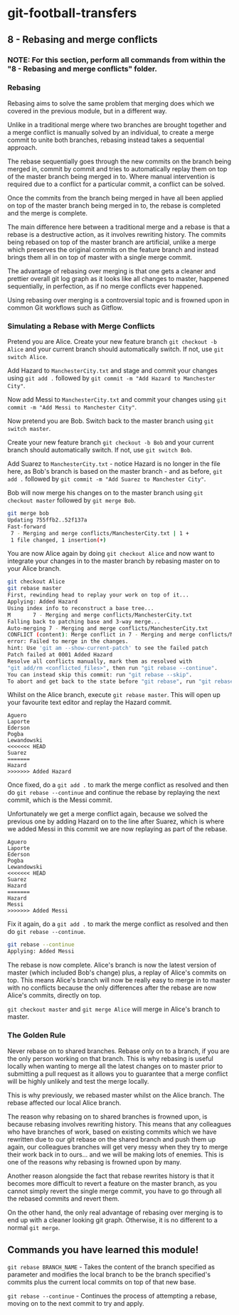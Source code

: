 # git-football-transfers

## 8 - Rebasing and merge conflicts

### NOTE: For this section, perform all commands from within the "8 - Rebasing and merge conflicts" folder.

### Rebasing

Rebasing aims to solve the same problem that merging does which we covered in the previous module, but in a different way.

Unlike in a traditional merge where two branches are brought together and a merge conflict is manually solved by an individual, to create a merge commit to unite both branches, rebasing instead takes a sequential approach.

The rebase sequentially goes through the new commits on the branch being merged in, commit by commit and tries to automatically replay them on top of the master branch being merged in to. Where manual intervention is required due to a conflict for a particular commit, a conflict can be solved.

Once the commits from the branch being merged in have all been applied on top of the master branch being merged in to, the rebase is completed and the merge is complete.

The main difference here between a traditional merge and a rebase is that a rebase is a destructive action, as it involves rewriting history. The commits being rebased on top of the master branch are artificial, unlike a merge which preserves the original commits on the feature branch and instead brings them all in on top of master with a single merge commit.

The advantage of rebasing over merging is that one gets a cleaner and prettier overall git log graph as it looks like all changes to master, happened sequentially, in perfection, as if no merge conflicts ever happened.

Using rebasing over merging is a controversial topic and is frowned upon in common Git workflows such as Gitflow.

### Simulating a Rebase with Merge Conflicts

Pretend you are Alice. Create your new feature branch `git checkout -b Alice` and your current branch should automatically switch. If not, use `git switch Alice`.

Add Hazard to `ManchesterCity.txt` and stage and commit your changes using `git add .` followed by `git commit -m "Add Hazard to Manchester City"`.

Now add Messi to `ManchesterCity.txt` and commit your changes using `git commit -m "Add Messi to Manchester City"`.

Now pretend you are Bob. Switch back to the master branch using `git switch master`.

Create your new feature branch `git checkout -b Bob` and your current branch should automatically switch. If not, use `git switch Bob`.

Add Suarez to `ManchesterCity.txt` - notice Hazard is no longer in the file here, as Bob's branch is based on the master branch - and as before, `git add .` followed by `git commit -m "Add Suarez to Manchester City"`.

Bob will now merge his changes on to the master branch using `git checkout master` followed by `git merge Bob`.

```bash
git merge bob
Updating 755ffb2..52f137a
Fast-forward
 7 - Merging and merge conflicts/ManchesterCity.txt | 1 +
 1 file changed, 1 insertion(+)
```

You are now Alice again by doing `git checkout Alice` and now want to integrate your changes in to the master branch by rebasing master on to your Alice branch.

```bash
git checkout Alice
git rebase master
First, rewinding head to replay your work on top of it...
Applying: Added Hazard
Using index info to reconstruct a base tree...
M       7 - Merging and merge conflicts/ManchesterCity.txt
Falling back to patching base and 3-way merge...
Auto-merging 7 - Merging and merge conflicts/ManchesterCity.txt
CONFLICT (content): Merge conflict in 7 - Merging and merge conflicts/ManchesterCity.txt
error: Failed to merge in the changes.
hint: Use 'git am --show-current-patch' to see the failed patch
Patch failed at 0001 Added Hazard
Resolve all conflicts manually, mark them as resolved with
"git add/rm <conflicted_files>", then run "git rebase --continue".
You can instead skip this commit: run "git rebase --skip".
To abort and get back to the state before "git rebase", run "git rebase --abort".
```

Whilst on the Alice branch, execute `git rebase master`. This will open up your favourite text editor and replay the Hazard commit.

```text
Aguero
Laporte
Ederson
Pogba
Lewandowski
<<<<<<< HEAD
Suarez
=======
Hazard
>>>>>>> Added Hazard
```

Once fixed, do a `git add .` to mark the merge conflict as resolved and then do `git rebase --continue` and continue the rebase by replaying the next commit, which is the Messi commit.

Unfortunately we get a merge conflict again, because we solved the previous one by adding Hazard on to the line after Suarez, which is where we added Messi in this commit we are now replaying as part of the rebase.

```text
Aguero
Laporte
Ederson
Pogba
Lewandowski
<<<<<<< HEAD
Suarez
Hazard
=======
Hazard
Messi
>>>>>>> Added Messi
```

Fix it again, do a `git add .` to mark the merge conflict as resolved and then do `git rebase --continue`.

```bash
git rebase --continue
Applying: Added Messi
```

The rebase is now complete. Alice's branch is now the latest version of master (which included Bob's change) plus, a replay of Alice's commits on top. This means Alice's branch will now be really easy to merge in to master with no conflicts because the only differences after the rebase are now Alice's commits, directly on top.

`git checkout master` and `git merge Alice` will merge in Alice's branch to master.

### The Golden Rule

Never rebase on to shared branches. Rebase only on to a branch, if you are the only person working on that branch. This is why rebasing is useful locally when wanting to merge all the latest changes on to master prior to submitting a pull request as it allows you to guarantee that a merge conflict will be highly unlikely and test the merge locally.

This is why previously, we rebased master whilst on the Alice branch. The rebase affected our local Alice branch.

The reason why rebasing on to shared branches is frowned upon, is because rebasing involves rewriting history. This means that any colleagues who have branches of work, based on existing commits which we have rewritten due to our git rebase on the shared branch and push them up again, our colleagues branches will get very messy when they try to merge their work back in to ours... and we will be making lots of enemies. This is one of the reasons why rebasing is frowned upon by many.

Another reason alongside the fact that rebase rewrites history is that it becomes more difficult to revert a feature on the master branch, as you cannot simply revert the single merge commit, you have to go through all the rebased commits and revert them.

On the other hand, the only real advantage of rebasing over merging is to end up with a cleaner looking git graph. Otherwise, it is no different to a normal `git merge`.

## Commands you have learned this module!

`git rebase BRANCH_NAME` - Takes the content of the branch specified as parameter and modifies the local branch to be the branch specified's commits plus the current local commits on top of that new base.

`git rebase --continue` - Continues the process of attempting a rebase, moving on to the next commit to try and apply.
